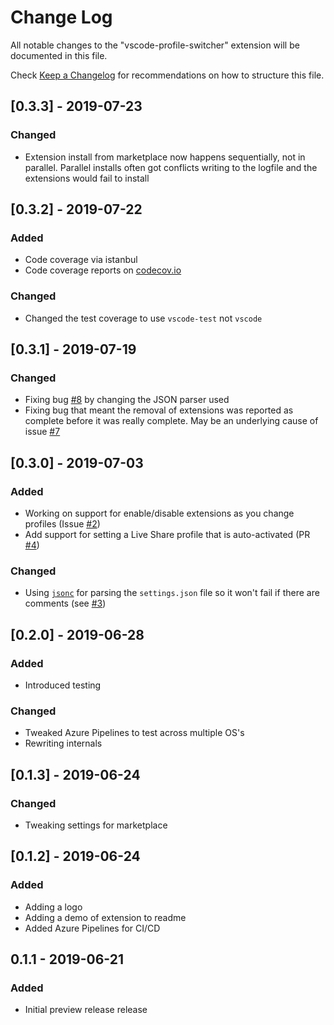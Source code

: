 # Change Log

All notable changes to the "vscode-profile-switcher" extension will be documented in this file.

Check [Keep a Changelog](http://keepachangelog.com/) for recommendations on how to structure this file.

## [0.3.3] - 2019-07-23

### Changed

- Extension install from marketplace now happens sequentially, not in parallel. Parallel installs often got conflicts writing to the logfile and the extensions would fail to install

## [0.3.2] - 2019-07-22

### Added

- Code coverage via istanbul
- Code coverage reports on [codecov.io](https://codecov.io/gh/aaronpowell/vscode-profile-switcher)

### Changed

- Changed the test coverage to use `vscode-test` not `vscode`

## [0.3.1] - 2019-07-19

### Changed

- Fixing bug [#8](https://github.com/aaronpowell/vscode-profile-switcher/issues/8) by changing the JSON parser used
- Fixing bug that meant the removal of extensions was reported as complete before it was really complete. May be an underlying cause of issue [#7](https://github.com/aaronpowell/vscode-profile-switcher/issues/7)

## [0.3.0] - 2019-07-03

### Added

- Working on support for enable/disable extensions as you change profiles (Issue [#2](https://github.com/aaronpowell/vscode-profile-switcher/issues/2))
- Add support for setting a Live Share profile that is auto-activated (PR [#4](https://github.com/aaronpowell/vscode-profile-switcher/pull/4))

### Changed

- Using [`jsonc`](https://npmjs.org/package/jsonc) for parsing the `settings.json` file so it won't fail if there are comments (see [#3](https://github.com/aaronpowell/vscode-profile-switcher/issues/3))

## [0.2.0] - 2019-06-28

### Added

- Introduced testing

### Changed

- Tweaked Azure Pipelines to test across multiple OS's
- Rewriting internals

## [0.1.3] - 2019-06-24

### Changed

- Tweaking settings for marketplace

## [0.1.2] - 2019-06-24

### Added

- Adding a logo
- Adding a demo of extension to readme
- Added Azure Pipelines for CI/CD

## 0.1.1 - 2019-06-21

### Added

- Initial preview release release
